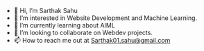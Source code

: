 - 👋 Hi, I’m Sarthak Sahu
- 👀 I’m interested in Website Development and Machine Learning.
- 🌱 I’m currently learning about AIML
- 💞️ I’m looking to collaborate on Webdev projects.
- 📫 How to reach me out at Sarthak01.sahu@gmail.com

<!---
SARTHAK110601/SARTHAK110601 is a ✨ special ✨ repository because its `README.md` (this file) appears on your GitHub profile.
You can click the Preview link to take a look at your changes.
--->
